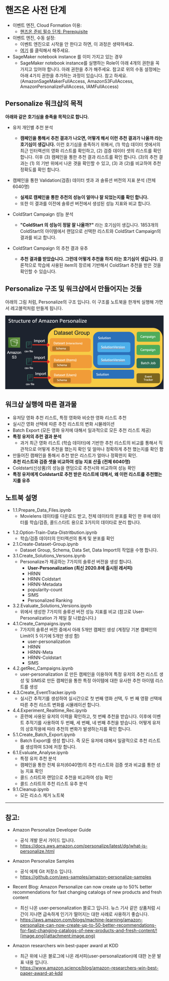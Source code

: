 # 핸즈온 사전 단계

- 이벤트 엔진, Cloud Formation 이용: 
    - [핸즈온 준비 필수 단게: Prerequisite](0.0.Prerequisite/CF-Prerequisite.md)
- 이벤트 엔진, 수동 설정: 
    - 이벤트 엔진으로 시작을 안 한다고 하면, 이 과정은 생략하세요.
    - [여기](0.0.Prerequisite/Prerequisite.md) 를 클릭해서 해주세요.
- SageMaker notebook instance 를 이미 가지고 있는 경우
    - SageMaker notebook instance를 실행하는 Role이 아래 4개의 권한을 꼭 가지고 있어야 합니다. 아래 권한을 추가 해주세요. 참고로 위의 수동 설정에는 아래 4가지 권한을 추가하는 과정이 있습니다. 참고 하세요. (AmazonSageMakerFullAccess, AmazonS3FullAccess, AmazonPersonalizeFullAccess, IAMFullAccess)

## Personalize 워크샵의 목적
**아래와 같은 호기심을 충족을 목적으로 합니다.**

- 유저 개인별 추천 분석
    - **캠페인을 통해서 추천 결과가 나오면, 어떻게 해서 이런 추천 결과가 나올까 라는 호기심이 생깁니다.** 이런 호기심을 충족하기 위해서, (1) 학습 데이터 셋에서의 최근 인터랙션의 영화 리스트를 확인하고, (2) 검증 데이터 셋의 리스트를 확인 합니다. 이후 (3) 캠페인을 통한 추천 결과 리스트를 확인 합니다. (3)의 추천 결과는 (1) 의 기반 위에서 나온 겻을 확인할 수 있고, (3) 과 (2)를 비교하여 추천 정확도를 확인 합니다.


- 캠페인을 통한 Validation(검증) 데이터 셋과 과 솔류션 버전의 지표 분석 (전체 6040명) 
    - **실제로 캠페인을 통한 추천의 성능이 얼마나 잘 되었는지를 확인 합니다.**
    - 또한 이 결과를 이전에 솔류션 버전에서 생성된 성능 지표와 비교 합니다.


- ColdStart Campaign 성능 분석
    - **"ColdStart 의 성능이 정말 잘 나올까?"** 라는 호기심이 생깁니다. 1853개의 ColdStart의 아이템에서 랜덤으로 선택한 리스트와 ColdStart Campaign의 결과를 비교 합니다.


- ColdStart Campaign 의 추천 결과 유추
    - **추천 결과를 받았습니다. 그런데 어떻게 추천을 하지 라는 호기심이 생깁니다.** 결론적으로 학습에 사용된 item의 장르에 기반해서 ColdStart 추천을 받은 것을 확인할 수 있습니다.
    
## Personalize 구조 및 워크샵에서 만들어지는 것들 
아래의 그림 처럼, Personalize의 구조 입니다. 이 구조를 노트북을 한개씩 실행해 가면서 레고블럭처럼 만들게 됩니다.

![Fig.2.1.dataset-group-structure](movielens_getting_started/static/imgs/Fig.2.1.dataset-group-structure.png)

## 워크샵 실행에 따른 결과물
- 유저당 영화 추천 리스트, 특정 영화와 비슷한 영화 리스트 추천
- 실시간 영화 선택에 따른 추천 리스트의 변화 시뮬레이션
- Batch Export (모든 영화 유저에 대해서 일과적으로 모든 추천 리스트 제공)
- **특정 유저의 추런 결과 분석**
    - 과거 최근 영화 리스트 (학습 데이터)에 기반한 추천 리스트의 비교를 통해서 직관적으로 어떻게 추천을 했는지 확인 및 얼마나 정확하게 추천 했는지를 확인 함
- 만들어진 캠패인을 통해서 추천 받은 리스트가 얼마나 정확한지 확인. <br>**추천 리스트와 검증 셋을 비교하여 성능 지표 산출 (전체 6040명)**
- Coldstart(신상품)의 성능을 랜덤으로 추천시와 비교하여 성능 확인
- **특정 유저에게 Coldstart로 추천 받은 리스트에 대해서, 왜 이런 리스트를 추천했는지를 유추**



## 노트북 설명
* 1.1.Prepare_Data_Files.ipynb
    - Movielens 데이타를 다운로드 받고, 전체 데이타의 분포를 확인 한 후에 데이터를 학습/검증, 콜드스타트 용으로 3가지의 데이타로 분리 합니다.
- 1.2.Option-Train-Data-Distritbution.ipynb
    - 학습/검증 데이터의 인터렉션의 통계 및 분포를 확인
- 2.1.Create-Dataset-Group.ipynb    
    - Dataset Group, Schema, Data Set, Data Import의 작업을 수행 합니다.
- 3.1.Create_Solutions_Versons.ipynb
    - Personalize가 제공하는 7가지의 솔류션 버전을 생성 합니다.
        - **User-Personalization (최신 2020.8에 출시된 레서피)**
        - HRNN
        - HRNN Coldstart
        - HRNN-Metadata
        - popularity-count 
        - SIMS
        - Personalized Ranking
- 3.2.Evaluate_Solutions_Versions.ipynb        
    - 위에서 생성한 7가지의 솔류션 버전 성능 지표를 비교 (참고로 User-Personalization 가 제일 잘 나왔습니다.)
- 4.1.Create_Campaigns.ipynb    
    - 7가지의 솔류션 버전 중에서 아래 5개만 캠페인 생성 (계정당 기본 캠페인의 Limit이 5 이기에 5개만 생성 함)
        - user-personalization
        - HRNN
        - HRNN-Meta
        - HRNN-Coldstart
        - SIMS
- 4.2.getRec_Campaigns.ipynb        
    - user-personalization 로 만든 캠페인을 이용하여 특정 유저의 추천 리스트 생성 및 SIMS로 만든 캠페인을 통한 특정 아이템에 대한 유사한 추천 아이템 리스트를 생성
- 4.3.Create_EventTracker.ipynb    
    - 실시간 추적기를 생성하여 실시간으로 첫 번째 영화 선택, 두 번 째 영황 선택에 따른 추천 리스트 변화를 시뮬레이션 합니다.
- 4.4.Experiment_Realtime_Rec.ipynb
    - 훈련에 사용된 유저의 이력을 확인하고, 첫 번째 추천을 받습니다. 이후에 이벤트 추적기를 사용하여 두 번째, 세 번째, 네 번째 추천을 받습니다. 어떻게 유저의 상호작용에 따라 추천의 변화가 발생하는지를 확인 합니다.
- 5.1.Create_Batch_Export.ipynb    
    - Batch Export를 생성 합니다. 즉 모든 유저에 대해서 일괄적으로 추천 리스트를 생성하여 S3에 저장 합니다.
- 6.1.Evaluate_Analyse.ipynb
    - 특정 유저 추천 분석
    - 캠페인을 통한 전체 유저(6040명)의 추천 리스트와 검증 셋과 비교를 통한 성능 지표 확인
    - 콜드 스타트와 랜덤으로 추천을 비교하여 성능 확인 
    - 콜드 스타트의 추천 리스트 유추 분석
- 9.1.Cleanup.ipynb
    - 모든 리소스 제거 노트북
    



---
## 참고:
- Amazon Personalize Developer Guide
    - 공식 개발 문서 가이드 입니다.
    - https://docs.aws.amazon.com/personalize/latest/dg/what-is-personalize.html


- Amazon Personalize Samples
    - 공식 에제 Git 저장소 입니다.
    - https://github.com/aws-samples/amazon-personalize-samples



- Recent Blog: Amazon Personalize can now create up to 50% better recommendations for fast changing catalogs of new products and fresh content    
    - 최신 나온 user-personalization 블로그 입니다. 뉴스 기사 같은 상품처럼 시간이 지나면 급속하게 인기가 떨어지는 대한 사례로 사용하기 좋습니다.
    - https://aws.amazon.com/blogs/machine-learning/amazon-personalize-can-now-create-up-to-50-better-recommendations-for-fast-changing-catalogs-of-new-products-and-fresh-content/![image.png](attachment:image.png)
    
    
- Amazon researchers win best-paper award at KDD
    - 최근 위에 나온 블로그에 나온 레서피(user-personalization)에 대한 논문 발표 내용 입니다.
    - https://www.amazon.science/blog/amazon-researchers-win-best-paper-award-at-kdd